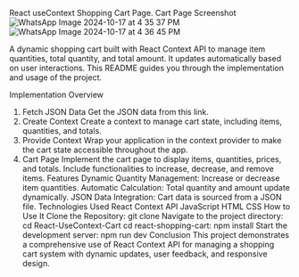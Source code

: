 React useContext Shopping Cart Page.
Cart Page Screenshot
![WhatsApp Image 2024-10-17 at 4 35 37 PM](https://github.com/user-attachments/assets/be76f0d4-8531-401b-a38c-d2be45312ba7)
![WhatsApp Image 2024-10-17 at 4 36 45 PM](https://github.com/user-attachments/assets/2ebb8f6b-616e-4a40-897d-67d92063e9e5)


A dynamic shopping cart built with React Context API to manage item quantities, total quantity, and total amount. It updates automatically based on user interactions. This README guides you through the implementation and usage of the project.

Implementation Overview
1. Fetch JSON Data
Get the JSON data from this link.
2. Create Context
Create a context to manage cart state, including items, quantities, and totals.
3. Provide Context
Wrap your application in the context provider to make the cart state accessible throughout the app.
4. Cart Page
Implement the cart page to display items, quantities, prices, and totals.
Include functionalities to increase, decrease, and remove items.
Features
Dynamic Quantity Management: Increase or decrease item quantities.
Automatic Calculation: Total quantity and amount update dynamically.
JSON Data Integration: Cart data is sourced from a JSON file.
Technologies Used
React
Context API
JavaScript
HTML
CSS
How to Use It
Clone the Repository:
git clone 
Navigate to the project directory:
cd React-UseContext-Cart
cd react-shopping-cart:
npm install
Start the development server:
npm run dev
Conclusion
This project demonstrates a comprehensive use of React Context API for managing a shopping cart system with dynamic updates, user feedback, and responsive design.
